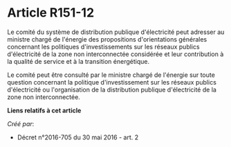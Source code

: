 # Article R151-12

Le comité du système de distribution publique d'électricité peut adresser au ministre chargé de l'énergie des propositions
d'orientations générales concernant les politiques d'investissements sur les réseaux publics d'électricité de la zone non
interconnectée considérée et leur contribution à la qualité de service et à la transition énergétique. 

Le comité peut être consulté par le ministre chargé de l'énergie sur toute question concernant la politique d'investissement
sur les réseaux publics d'électricité ou l'organisation de la distribution publique d'électricité de la zone non
interconnectée.

**Liens relatifs à cet article**

_Créé par_:

  - Décret n°2016-705 du 30 mai 2016 - art. 2
